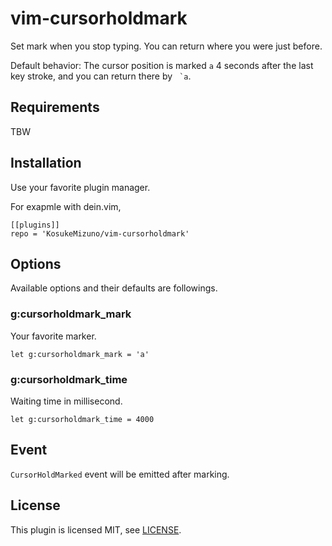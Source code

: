 # vim-cursorholdmark

Set mark when you stop typing.
You can return where you were just before.

Default behavior: The cursor position is marked `a` 4 seconds after the last key stroke, and you can return there by `` `a``.


## Requirements

TBW


## Installation

Use your favorite plugin manager.

For exapmle with dein.vim,
```
[[plugins]]
repo = 'KosukeMizuno/vim-cursorholdmark'
```


## Options

Available options and their defaults are followings.

### g:cursorholdmark_mark

Your favorite marker.
```
let g:cursorholdmark_mark = 'a'
```

### g:cursorholdmark_time

Waiting time in millisecond.
```
let g:cursorholdmark_time = 4000
```


## Event

`CursorHoldMarked` event will be emitted after marking.


## License

This plugin is licensed MIT, see [LICENSE](LICENSE).

